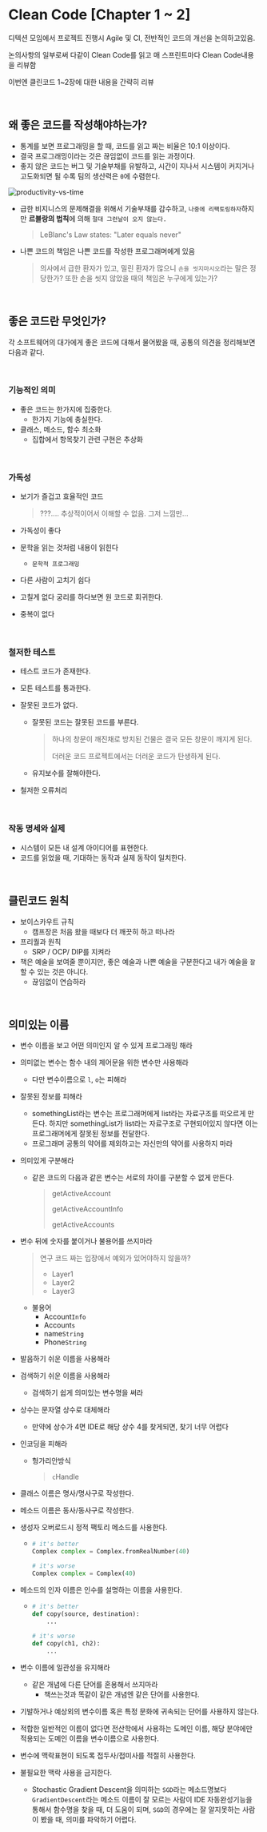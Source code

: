 # Clean Code [Chapter 1 ~ 2]

디텍션 모임에서 프로젝트 진행시 Agile 및 CI, 전반적인 코드의 개선을 논의하고있음.

논의사항의 일부로써 다같이 Clean Code를 읽고 매 스프린트마다 Clean Code내용을 리뷰함



이번엔 클린코드 1~2장에 대한 내용을 간략히 리뷰

​    

## 왜 좋은 코드를 작성해야하는가?

- 통계를 보면 프로그래밍을 할 때, 코드를 읽고 짜는 비율은 10:1 이상이다.
- 결국 프로그래밍이라는 것은 끊임없이 코드를 읽는 과정이다.
- 좋지 않은 코드는 버그 및 기술부채를 유발하고, 시간이 지나서 시스템이 커지거나 고도화되면 될 수록 팀의 생산력은 `0`에 수렴한다.



![productivity-vs-time](https://user-images.githubusercontent.com/13328380/51108338-3dc27c00-1835-11e9-893d-76cd385e2fc8.png)



- 급한 비지니스의 문제해결을 위해서 기술부채를 감수하고, `나중에 리팩토링하자`하지만 **르블랑의 법칙**에 의해 `절대 그런날이 오지 않는다.`

  > LeBlanc's Law states: "Later equals never"

- 나쁜 코드의 책임은 나쁜 코드를 작성한 프로그래머에게 있음

  > 의사에서 급한 환자가 있고, 밀린 환자가 많으니 `손을 씻지마시오`라는 말은 정당한가? 또한 손을 씻지 않았을 때의 책임은 누구에게 있는가?



​    

## 좋은 코드란 무엇인가?

각 소프트웨어의 대가에게 좋은 코드에 대해서 물어봤을 때, 공통의 의견을 정리해보면 다음과 같다.

​    

### 기능적인 의미

- 좋은 코드는 한가지에 집중한다.
  - 한가지 기능에 충실한다.
- 클래스, 메소드, 함수 최소화
  - 집합에서 항목찾기 관련 구현은 추상화

​    

### 가독성

- 보기가 즐겁고 효율적인 코드

  > ???....  추상적이어서 이해할 수 없음. 그저 느낌만...

- 가독성이 좋다

- 문학을 읽는 것처럼 내용이 읽힌다

  - `문학적 프로그래밍`

- 다른 사람이 고치기 쉽다

- 고칠게 없다 궁리를 하다보면 원 코드로 회귀한다.

- 중복이 없다

​    

### 철저한 테스트

- 테스트 코드가 존재한다.

- 모튼 테스트를 통과한다.

- 잘못된 코드가 없다.

  - 잘못된 코드는 잘못된 코드를 부른다.

    > 하나의 창문이 깨진채로 방치된 건물은 결국 모든 창문이 깨지게 된다.
    >
    > 더러운 코드 프로젝트에서는 더러운 코드가 탄생하게 된다.

  - 유지보수를 잘해야한다.

- 철저한 오류처리

​    

### 작동 명세와 실제

- 시스템이 모든 내 설계 아이디어를 표현한다.
- 코드를 읽었을 때, 기대하는 동작과 실제 동작이 일치한다.



​    

## 클린코드 원칙

- 보이스카우트 규칙
  - 캠프장은 처음 왔을 때보다 더 깨끗히 하고 떠나라
- 프리퀄과 원칙
  - SRP / OCP/ DIP를 지켜라
- 책은 예술을 보여줄 뿐이지만, 좋은 예술과 나쁜 예술을 구분한다고 내가 예술을 `잘` 할 수 있는 것은 아니다.
  - 끊임없이 연습하라

​    

## 의미있는 이름

- 변수 이름을 보고 어떤 의미인지 알 수 있게 프로그래밍 해라

- 의미없는 변수는 함수 내의 제어문을 위한 변수만 사용해라

  - 다만 변수이름으로  `l`, `o`는 피해라

- 잘못된 정보를 피해라

  - somethingList라는 변수는 프로그래머에게 list라는 자료구조를 떠오르게 만든다. 하지만 somethingList가 list라는 자료구조로 구현되어있지 않다면 이는 프로그래머에게 잘못된 정보를 전달한다.
  - 프로그래머 공통의 약어를 제외하고는 자신만의 약어를 사용하지 마라

- 의미있게 구분해라

  - 같은 코드의 다음과 같은 변수는 서로의 차이를 구분할 수 없게 만든다.

    > getActiveAccount
    >
    > getActiveAccountInfo
    >
    > getActiveAccounts

- 변수 뒤에 숫자를 붙이거나 불용어를 쓰지마라

  > 연구 코드 짜는 입장에서 예외가 있어야하지 않을까?
  >
  > - Layer1
  > - Layer2
  > - Layer3

  - 불용어
    - Account`Info`
    - Account`s`
    - name`String`
    - Phone`String`

- 발음하기 쉬운 이름을 사용해라

- 검색하기 쉬운 이름을 사용해라

  - 검색하기 쉽게 의미있는 변수명을 써라

- 상수는 문자열 상수로 대체해라

  - 만약에 상수가 4면 IDE로 해당 상수 4를 찾게되면, 찾기 너무 어렵다

- 인코딩을 피해라

  - 헝가리안방식

    > `c`Handle

- 클래스 이름은 명사/명사구로 작성한다.

- 메소드 이름은 동사/동사구로 작성한다.

- 생성자 오버로드시 정적 팩토리 메소드를 사용한다.

  - ```python
    # it's better
    Complex complex = Complex.fromRealNumber(40)
    
    # it's worse
    Complex complex = Complex(40)
    ```

- 메소드의 인자 이름은 인수를 설명하는 이름을 사용한다.

  - ```python
    # it's better
    def copy(source, destination):
        ...
        
    # it's worse
    def copy(ch1, ch2):
        ...
    ```

- 변수 이름에 일관성을 유지해라

  - 같은 개념에 다른 단어를 혼용해서 쓰지마라
    - 책쓰는것과 똑같이 같은 개념엔 같은 단어를 사용한다.

- 기발하거나 예상외의 변수이름 혹은 특정 문화에 귀속되는 단어를 사용하지 않는다.

- 적합한 일반적인 이름이 없다면 전산학에서 사용하는 도메인 이름, 해당 분야에만 적용되는 도메인 이름을 변수이름으로 사용한다.

- 변수에 맥락표현이 되도록 접두사/접미사를 적절히 사용한다.

- 불필요한 맥락 사용을 금지한다.

  - Stochastic Gradient Descent을 의미하는 `SGD`라는 메소드명보다 `GradientDescent`라는 메소드 이름이 잘 모르는 사람이 IDE 자동완성기능을 통해서 함수명을 찾을 때, 더 도움이 되며, `SGD`의 경우에는 잘 알지못하는 사람이 봤을 때, 의미를 파악하기 어렵다.